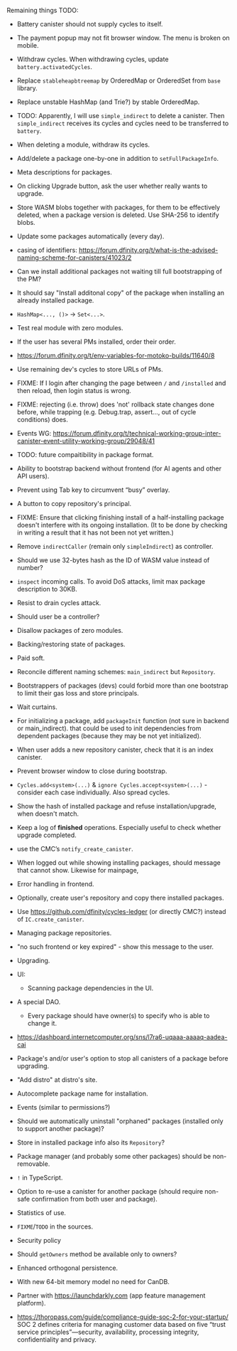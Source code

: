 Remaining things TODO:

- Battery canister should not supply cycles to itself.

- The payment popup may not fit browser window. The menu is broken on mobile.

- Withdraw cycles. When withdrawing cycles, update `battery.activatedCycles`.

- Replace `stableheapbtreemap` by OrderedMap or OrderedSet from `base` library.

- Replace unstable HashMap (and Trie?) by stable OrderedMap.

- TODO: Apparently, I will use `simple_indirect` to delete a canister.
  Then `simple_indirect` receives its cycles and cycles need to be transferred to `battery`.

- When deleting a module, withdraw its cycles.

- Add/delete a package one-by-one in addition to `setFullPackageInfo`.

- Meta descriptions for packages.

- On clicking Upgrade button, ask the user whether really wants to upgrade.

- Store WASM blobs together with packages, for them to be effectively deleted, when a package version is deleted.
  Use SHA-256 to identify blobs.  

- Update some packages automatically (every day).

- casing of identifiers: https://forum.dfinity.org/t/what-is-the-advised-naming-scheme-for-canisters/41023/2

- Can we install additional packages not waiting till full bootstrapping of the PM?

- It should say "Install additonal copy" of the package when installing an already installed package.

- `HashMap<..., ()>` -> `Set<...>`.

- Test real module with zero modules.

- If the user has several PMs installed, order their order.

- https://forum.dfinity.org/t/env-variables-for-motoko-builds/11640/8

- Use remaining dev's cycles to store URLs of PMs.

- FIXME: If I login after changing the page between `/` and `/installed` and then reload, then login status is wrong.  

- FIXME: rejecting (i.e. throw) does 'not' rollback state changes done before, while trapping (e.g. Debug.trap, assert…, out of cycle conditions) does.

- Events WG: https://forum.dfinity.org/t/technical-working-group-inter-canister-event-utility-working-group/29048/41

- TODO: future compaitibility in package format.

- Ability to bootstrap backend without frontend (for AI agents and other API users).

- Prevent using Tab key to circumvent “busy” overlay.

- A button to copy repository's principal.

- FIXME: Ensure that clicking finishing install of a half-installing package doesn't interfere with its ongoing installation.
  (It to be done by checking in writing a result that it has not been not yet written.)

- Remove `indirectCaller` (remain only `simpleIndirect`) as controller.

- Should we use 32-bytes hash as the ID of WASM value instead of number?

- `inspect` incoming calls. To avoid DoS attacks, limit max package description to 30KB.

- Resist to drain cycles attack.

- Should user be a controller?

- Disallow packages of zero modules.

- Backing/restoring state of packages.

- Paid soft.

- Reconcile different naming schemes: `main_indirect` but `Repository`.

- Bootstrappers of packages (devs) could forbid more than one bootstrap to limit their gas loss and store principals.

- Wait curtains.

- For initializing a package, add `packageInit` function (not sure in backend or main_indirect).
  that could be used to init dependencies from dependent packages (because they may be not yet initialized).

- When user adds a new repository canister, check that it is an index canister.

- Prevent browser window to close during bootstrap.

- `Cycles.add<system>(...)` & `ignore Cycles.accept<system>(...)` - consider each case individually. Also spread cycles.

- Show the hash of installed package and refuse installation/upgrade, when doesn't match.

- Keep a log of **finished** operations. Especially useful to check whether upgrade completed.

- use the CMC’s `notify_create_canister`.

- When logged out while showing installing packages, should message that cannot show.
  Likewise for mainpage,

- Error handling in frontend.

- Optionally, create user's repository and copy there installed packages.

- Use https://github.com/dfinity/cycles-ledger (or directly CMC?) instead of `IC.create_canister`.

- Managing package repositories.

- "no such frontend or key expired" - show this message to the user.

- Upgrading.

- UI:
    - Scanning package dependencies in the UI.

- A special DAO.

  - Every package should have owner(s) to specify who is able to change it.

- https://dashboard.internetcomputer.org/sns/l7ra6-uqaaa-aaaaq-aadea-cai

- Package's and/or user's option to stop all canisters of a package before upgrading.

- "Add distro" at distro's site.

- Autocomplete package name for installation.

- Events (similar to permissions?)

- Should we automatically uninstall "orphaned" packages (installed only to support another package)?

- Store in installed package info also its `Repository`?

- Package manager (and probably some other packages) should be non-removable.

- `!` in TypeScript.

- Option to re-use a canister for another package (should require non-safe confirmation from both
  user and package).

- Statistics of use.

- `FIXME`/`TODO` in the sources.

- Security policy

- Should `getOwners` method be available only to owners?

- Enhanced orthogonal persistence.

- With new 64-bit memory model no need for CanDB.

- Partner with https://launchdarkly.com (app feature management platform).

- https://thoropass.com/guide/compliance-guide-soc-2-for-your-startup/
  SOC 2 defines criteria for managing customer data based on five “trust service principles”—security, availability, processing integrity, confidentiality and privacy.